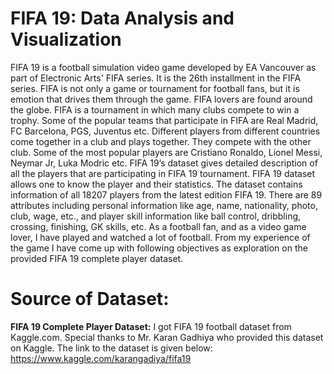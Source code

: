 # FIFA 19: Data Analysis and Visualization
  
FIFA 19 is a football simulation video game developed by EA Vancouver as part of
Electronic Arts' FIFA series. It is the 26th installment in the FIFA series. FIFA is not only
a game or tournament for football fans, but it is emotion that drives them through the game.
FIFA lovers are found around the globe. FIFA is a tournament in which many clubs
compete to win a trophy. Some of the popular teams that participate in FIFA are Real
Madrid, FC Barcelona, PGS, Juventus etc. Different players from different countries come
together in a club and plays together. They compete with the other club. Some of the most
popular players are Cristiano Ronaldo, Lionel Messi, Neymar Jr, Luka Modric etc.
FIFA 19’s dataset gives detailed description of all the players that are participating in FIFA
19 tournament. FIFA 19 dataset allows one to know the player and their statistics. The
dataset contains information of all 18207 players from the latest edition FIFA 19. There
are 89 attributes including personal information like age, name, nationality, photo, club,
wage, etc., and player skill information like ball control, dribbling, crossing, finishing, GK
skills, etc. As a football fan, and as a video game lover, I have played and watched a lot
of football. From my experience of the game I have come up with following objectives as
exploration on the provided FIFA 19 complete player dataset.

# Source of Dataset:
  
**FIFA 19 Complete Player Dataset:**
I got FIFA 19 football dataset from Kaggle.com. Special thanks to Mr. Karan Gadhiya who
provided this dataset on Kaggle. The link to the dataset is given below:
https://www.kaggle.com/karangadiya/fifa19
